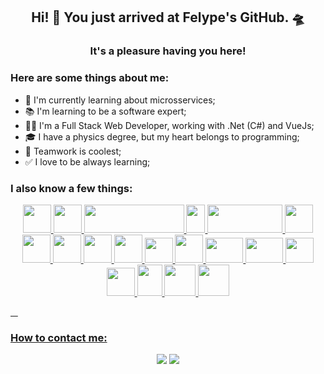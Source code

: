 <h2 align="center"> Hi! 👋 You just arrived at Felype's GitHub. 🛸 </h2>

<h3 align="center"> It's a pleasure having you here! </h3>

### Here are some things about me:
- 📝 I'm currently learning about microsservices;
- 📚 I'm learning to be a software expert;
- 👨‍💻 I'm a Full Stack Web Developer, working with .Net (C#) and VueJs;
- 🎓 I have a physics degree, but my heart belongs to programming;
- 👥 Teamwork is coolest;
- ✅ I love to be always learning;


### I also know a few things:

<div align="center">

  <a href="https://dotnet.microsoft.com/"/>
  <img src="https://upload.wikimedia.org/wikipedia/commons/thumb/7/7d/Microsoft_.NET_logo.svg/800px-Microsoft_.NET_logo.svg.png?&auto=webp&quality=85,75&width=500" width="45" height="45"/>
  
   <a href="https://learn.microsoft.com/en-us/dotnet/csharp/"/>
  <img src="https://upload.wikimedia.org/wikipedia/commons/thumb/0/0d/C_Sharp_wordmark.svg/800px-C_Sharp_wordmark.svg.png?&auto=webp&quality=85,75&width=500" width="45" height="45"/>
  
  <a href="https://spring.io/projects/spring-framework"/>
  <img src="https://upload.wikimedia.org/wikipedia/commons/thumb/4/44/Spring_Framework_Logo_2018.svg/180px-Spring_Framework_Logo_2018.svg.png?&auto=webp&quality=85,75&width=500" width="160" height="45"/>
    
  <a href="https://www.java.com/"/>
  <img src="https://upload.wikimedia.org/wikipedia/pt/thumb/3/30/Java_programming_language_logo.svg/800px-Java_programming_language_logo.svg.png?&auto=webp&quality=85,75&width=500" width="30" height="45"/>
      
  <a href="https://redis.io/"/>
  <img src="https://redis.com/wp-content/uploads/2021/08/redis-logo.png?&auto=webp&quality=85,75&width=500" width="120" height="45"/>
  
   <a href="https://aws.amazon.com/"/>
  <img src="https://upload.wikimedia.org/wikipedia/commons/9/93/Amazon_Web_Services_Logo.svg" width="45" height="45"/>
  
   <a href="https://www.docker.com/"/>
  <img src="https://cdn.iconscout.com/icon/free/png-256/docker-2752207-2285024.png" width="45" height="45"/>

  <a href="https://jestjs.io/pt-BR/"/>
  <img src="https://seeklogo.com/images/J/jest-logo-F9901EBBF7-seeklogo.com.png" width="45" height="45"/>
  
  <a href="https://www.prisma.io/"/>
  <img src="https://avatars.githubusercontent.com/u/17219288?s=200&v=4" width="45" height="45"/>

  <a href="https://www.typescriptlang.org/"/>
  <img src="https://upload.wikimedia.org/wikipedia/commons/thumb/4/4c/Typescript_logo_2020.svg/512px-Typescript_logo_2020.svg.png?20210506173343" width="45" height="45"/>

  <a href="https://www.postgresql.org/"/>
  <img src="https://www.postgresql.org/media/img/about/press/elephant.png" width="45" height="40"/>

  <a href="https://www.mongodb.com/pt-br"/>
  <img src="https://pbs.twimg.com/profile_images/1452637606559326217/GFz_P-5e_400x400.png" width="45" height="45"/>
  
  <a href="https://axios-http.com/ptbr/"/>
  <img src="https://axios-http.com/assets/logo.svg" width="60" height="40"/>
  
  <a href="https://nodejs.org/en/"/>
  <img src="https://upload.wikimedia.org/wikipedia/commons/thumb/d/d9/Node.js_logo.svg/590px-Node.js_logo.svg.png?20170401104355" width="60" height="40"/>
  
  <a href="https://pt-br.reactjs.org/"/>
  <img src="https://upload.wikimedia.org/wikipedia/commons/thumb/a/a7/React-icon.svg/200px-React-icon.svg.png" width="45" height="40"/>
 
  <a href="https://www.javascript.com/" />
  <img src="https://upload.wikimedia.org/wikipedia/commons/thumb/6/6a/JavaScript-logo.png/600px-JavaScript-logo.png?20120221235433" width="45" height="45"/>
  
  <a href="https://www.w3.org/Style/CSS/Overview.en.html"/>
  <img src="https://upload.wikimedia.org/wikipedia/commons/thumb/d/d5/CSS3_logo_and_wordmark.svg/363px-CSS3_logo_and_wordmark.svg.png?20160530175649" width="40" height="50"/>
  
  <a href="https://html.spec.whatwg.org/"/>
  <img src="https://upload.wikimedia.org/wikipedia/commons/thumb/6/61/HTML5_logo_and_wordmark.svg/200px-HTML5_logo_and_wordmark.svg.png" width="50" height="50"/> 
  
  <a href="https://linuxfoundation.org/"/>
  <img src="https://upload.wikimedia.org/wikipedia/commons/thumb/3/35/Tux.svg/150px-Tux.svg.png" width="50" height="50"/> 
</div>

&nbsp;
&nbsp;
<h3 align="left">How to contact me:</h3> 
<div align="center">
  <a href = "mailto:felype.heusy@gmail.com"><img src="https://img.shields.io/badge/-Gmail-%23333?style=for-the-badge&logo=gmail&logoColor=white" target="_blank"></a>
   <a href="https://www.linkedin.com/in/heusyfelype/" target="_blank"><img src="https://img.shields.io/badge/-LinkedIn-%230077B5?style=for-the-badge&logo=linkedin&logoColor=white" target="_blank"></a> 
</div>

&nbsp;
&nbsp;

<!-- <div style="display: flex" align="center">
  <h2 align="center">Check my GitHub stats!</h2>
  <a href="https://github.com/heusyfelype">
  <img height="180em" src="https://github-readme-stats.vercel.app/api?username=heusyfelype&show_icons=true&theme=gradient&include_all_commits=true&count_private=true"/>
  <img height="180em" src="https://github-readme-stats.vercel.app/api/top-langs/?username=heusyfelype&layout=compact&langs_count=8&theme=noctis_minimus"/>
</div> -->


<div align="center">

<!-- <h2 align="center">Check my wakatime stats! ⏳ </h2>
 -->
<!-- [![wakatime](https://wakatime.com/badge/user/44316572-a88f-40f7-9a43-9aa33edf0332.svg)](https://wakatime.com/@44316572-a88f-40f7-9a43-9aa33edf0332)
 -->
<!-- <a href="https://wakatime.com/@felype" title="Data update every midnight">
<img height="180em" src="https://github-readme-stats.vercel.app/api/wakatime?username=felype&layout=compact&langs_count=6&theme=radical" alt="Wakatime coding actitvity languages"/></a>
</div> -->
